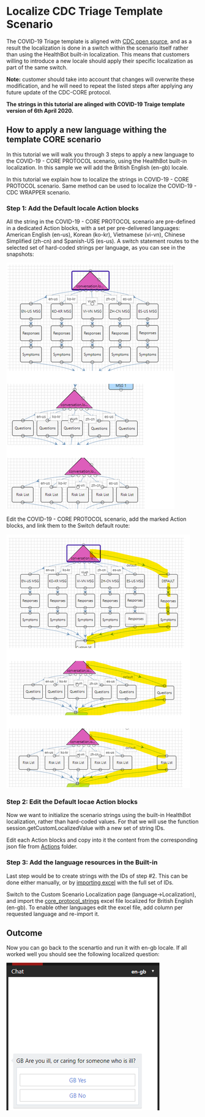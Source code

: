 # Localize CDC Triage Template Scenario


The COVID-19 Triage template is aligned with [CDC open source](https://github.com/CDCgov/covid19healthbot), and as a result the localization is done in a switch within the scenario itself rather than using the HealthBot built-in localization. This means that customers willing to introduce a new locale should apply their specific localization as part of the same switch.

**Note:** customer should take into account that changes will overwrite these modification, and he will need to repeat the listed steps after applying any future update of the CDC-CORE protocol.

**The strings in this tutorial are alinged with COVID-19 Traige template version of 6th April 2020.**

## How to apply a new language withing the template CORE scenario
In this tutorial we will walk you through 3 steps to apply a new language to the COVID-19 - CORE PROTOCOL scenario, using the HealthBot built-in localization. In this sample we will add the British English (en-gb) locale.

In this tutorial we explain how to localize the strings in COVID-19 - CORE PROTOCOL scenario. Same method can be used to localize the COVID-19 - CDC WRAPPER scenario.

### Step 1: Add the Default locale Action blocks
All the string in the COVID-19 - CORE PROTOCOL scenario are pre-defined in a dedicated Action blocks, with a set per pre-delivered languages: American English (en-us), Korean (ko-kr), Vietnamese (vi-vn), Chinese Simplified (zh-cn) and Spanish-US (es-us).
A switch statement routes to the selected set of hard-coded strings per language, as you can see in the snapshots:

![screen shot of the localization switch](./core_protocol_1.png)

Edit the COVID-19 - CORE PROTOCOL scenario, add the marked Action blocks, and link them to the Switch default route:

![screen shot of the localization switch with DEFAULT](./core_protocol_2.png)

### Step 2: Edit the Default locae Action blocks
Now we want to initialize the scenario strings using the built-in HealthBot localization, rather than hard-coded values. For that we will use the function session.getCustomLocalizedValue with a new set of string IDs. 

Edit each Action blocks and copy into it the content from the corresponding json file from [Actions](./Actions) folder.

### Step 3: Add the language resources in the Built-in 
Last step would be to create strings with the IDs of step #2. This can be done either manually, or by [importing excel](https://docs.microsoft.com/en-us/HealthBot/localization#import-logic) with the full set of IDs.

Switch to the Custom Scenario Localization page (language->Localization), and import the [core_protocol_strings](./core_protocol_strings.xlsx) excel file localized for British English (en-gb). 
To enable other languages edit the excel file, add column per requested language and re-import it.

## Outcome
Now you can go back to the scenartio and run it with en-gb locale.
If all worked well you should see the following localized question:

![screen shot of the scenario in EN-GB](./core_protocol_3.png)





